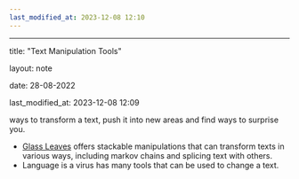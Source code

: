 ```yaml
---
last_modified_at: 2023-12-08 12:10
---
```

---

title: "Text Manipulation Tools"

layout: note

date: 28-08-2022

last_modified_at: 2023-12-08 12:09

 ways to transform a text, push it into new areas and find ways to surprise you.

-   <a href="https://glassleaves.herokuapp.com/" >Glass Leaves</a> offers stackable manipulations that can transform texts in various ways, including markov chains and splicing text with others.
-   Language is a virus has many tools that can be used to change a text.
